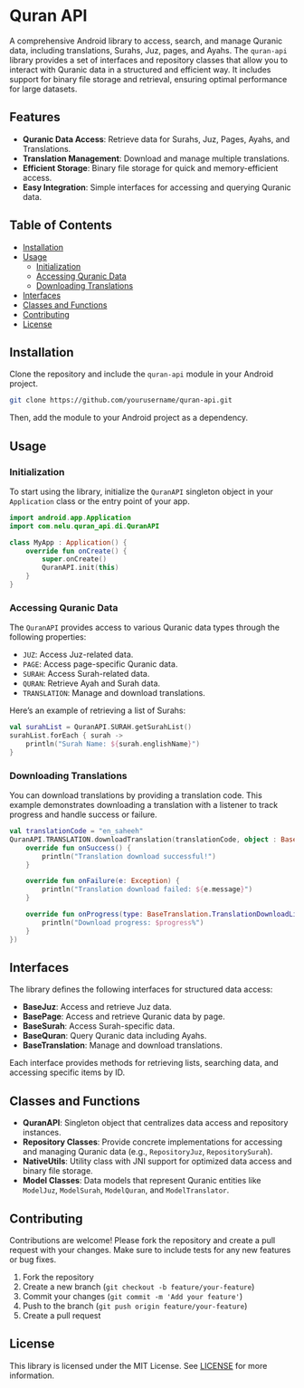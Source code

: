 
# Quran API

A comprehensive Android library to access, search, and manage Quranic data, including translations, Surahs, Juz, pages, and Ayahs. The `quran-api` library provides a set of interfaces and repository classes that allow you to interact with Quranic data in a structured and efficient way. It includes support for binary file storage and retrieval, ensuring optimal performance for large datasets.

## Features

- **Quranic Data Access**: Retrieve data for Surahs, Juz, Pages, Ayahs, and Translations.
- **Translation Management**: Download and manage multiple translations.
- **Efficient Storage**: Binary file storage for quick and memory-efficient access.
- **Easy Integration**: Simple interfaces for accessing and querying Quranic data.

## Table of Contents

- [Installation](#installation)
- [Usage](#usage)
  - [Initialization](#initialization)
  - [Accessing Quranic Data](#accessing-quranic-data)
  - [Downloading Translations](#downloading-translations)
- [Interfaces](#interfaces)
- [Classes and Functions](#classes-and-functions)
- [Contributing](#contributing)
- [License](#license)

## Installation

Clone the repository and include the `quran-api` module in your Android project.

```bash
git clone https://github.com/yourusername/quran-api.git
```

Then, add the module to your Android project as a dependency.

## Usage

### Initialization

To start using the library, initialize the `QuranAPI` singleton object in your `Application` class or the entry point of your app.

```kotlin
import android.app.Application
import com.nelu.quran_api.di.QuranAPI

class MyApp : Application() {
    override fun onCreate() {
        super.onCreate()
        QuranAPI.init(this)
    }
}
```

### Accessing Quranic Data

The `QuranAPI` provides access to various Quranic data types through the following properties:

- `JUZ`: Access Juz-related data.
- `PAGE`: Access page-specific Quranic data.
- `SURAH`: Access Surah-related data.
- `QURAN`: Retrieve Ayah and Surah data.
- `TRANSLATION`: Manage and download translations.

Here’s an example of retrieving a list of Surahs:

```kotlin
val surahList = QuranAPI.SURAH.getSurahList()
surahList.forEach { surah ->
    println("Surah Name: ${surah.englishName}")
}
```

### Downloading Translations

You can download translations by providing a translation code. This example demonstrates downloading a translation with a listener to track progress and handle success or failure.

```kotlin
val translationCode = "en_saheeh"
QuranAPI.TRANSLATION.downloadTranslation(translationCode, object : BaseTranslation.TranslationDownloadListener {
    override fun onSuccess() {
        println("Translation download successful!")
    }

    override fun onFailure(e: Exception) {
        println("Translation download failed: ${e.message}")
    }

    override fun onProgress(type: BaseTranslation.TranslationDownloadListener.Type, progress: Int) {
        println("Download progress: $progress%")
    }
})
```

## Interfaces

The library defines the following interfaces for structured data access:

- **BaseJuz**: Access and retrieve Juz data.
- **BasePage**: Access and retrieve Quranic data by page.
- **BaseSurah**: Access Surah-specific data.
- **BaseQuran**: Query Quranic data including Ayahs.
- **BaseTranslation**: Manage and download translations.

Each interface provides methods for retrieving lists, searching data, and accessing specific items by ID.

## Classes and Functions

- **QuranAPI**: Singleton object that centralizes data access and repository instances.
- **Repository Classes**: Provide concrete implementations for accessing and managing Quranic data (e.g., `RepositoryJuz`, `RepositorySurah`).
- **NativeUtils**: Utility class with JNI support for optimized data access and binary file storage.
- **Model Classes**: Data models that represent Quranic entities like `ModelJuz`, `ModelSurah`, `ModelQuran`, and `ModelTranslator`.

## Contributing

Contributions are welcome! Please fork the repository and create a pull request with your changes. Make sure to include tests for any new features or bug fixes.

1. Fork the repository
2. Create a new branch (`git checkout -b feature/your-feature`)
3. Commit your changes (`git commit -m 'Add your feature'`)
4. Push to the branch (`git push origin feature/your-feature`)
5. Create a pull request

## License

This library is licensed under the MIT License. See [LICENSE](LICENSE) for more information.
